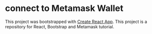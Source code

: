 # connect to Metamask Wallet

This project was bootstrapped with [Create React App](https://github.com/facebook/create-react-app).
This project is a repository for React, Bootstrap and Metamask tutorial.

